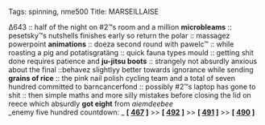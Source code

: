 Tags: spinning, nme500
Title: MARSEILLAISE
  
∆643 :: half of the night on #2™s room and a million **microbleams** :: pesetsky™s nutshells finishes early so return the polar :: massagez powerpoint **animations** :: doeza second round with pawelc™ :: while roasting a pig and potatisgratäng :: quick fauna types mould :: getting shit done requires patience and **ju-jitsu boots** :: strangely not absurdly anxious about the final ::behavez slightlyy better towards ignorance while sending **grains of rice** :: the pink nail polish cycling team and a total of seven hundred committed to barncancerfond :: possibly #2™s laptop has gone to shit :: then simple maths and more silly mistakes before closing the lid on reece which absurdly **got eight** from _aiemdeebee_   
_enemy five hundred countdown: _ **[ [467](https://rateyourmusic.com/release/album/iggy-pop/the-idiot/) ]** >> **[ [492](https://rateyourmusic.com/release/album/these-new-puritans/hidden/) ]** >> **[ [491](https://rateyourmusic.com/release/album/pet-shop-boys/actually/) ]** >> **[ [490](https://rateyourmusic.com/release/album/mc5/back-in-the-usa/) ]**  
